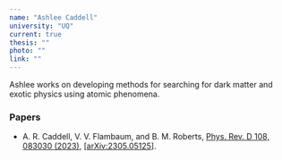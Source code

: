 ```yaml
---
name: "Ashlee Caddell"
university: "UQ"
current: true
thesis: ""
photo: ""
link: ""
---
```


Ashlee works on developing methods for searching for dark matter and exotic physics using atomic phenomena.

### Papers

* A. R. Caddell, V. V. Flambaum, and B. M. Roberts, [Phys. Rev. D 108, 083030 (2023)](https://link.aps.org/doi/10.1103/PhysRevD.108.083030), [[arXiv:2305.05125](http://arxiv.org/abs/2305.05125)].
